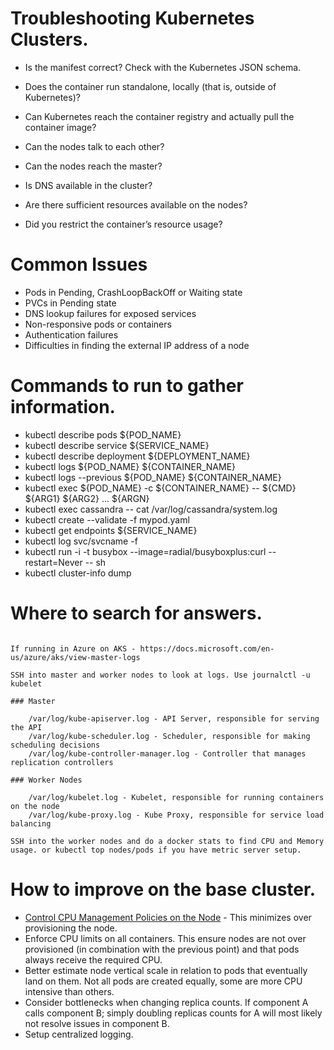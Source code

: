 # Troubleshooting Kubernetes Clusters.



   - Is the manifest correct? Check with the Kubernetes JSON schema.

   - Does the container run standalone, locally (that is, outside of Kubernetes)?

   - Can Kubernetes reach the container registry and actually pull the container image?

   - Can the nodes talk to each other?

   - Can the nodes reach the master?

   - Is DNS available in the cluster?

   - Are there sufficient resources available on the nodes?

   - Did you restrict the container’s resource usage?

# Common Issues

   - Pods in Pending, CrashLoopBackOff or Waiting state
   - PVCs in Pending state
   - DNS lookup failures for exposed services
   - Non-responsive pods or containers
   - Authentication failures
   - Difficulties in finding the external IP address of a node


# Commands to run to gather information.

  - kubectl describe pods ${POD_NAME}
  - kubectl describe service ${SERVICE_NAME}
  - kubectl describe deployment ${DEPLOYMENT_NAME}
  - kubectl logs ${POD_NAME} ${CONTAINER_NAME}
  - kubectl logs --previous ${POD_NAME} ${CONTAINER_NAME}
  - kubectl exec ${POD_NAME} -c ${CONTAINER_NAME} -- ${CMD} ${ARG1} ${ARG2} ... ${ARGN}
  - kubectl exec cassandra -- cat /var/log/cassandra/system.log
  - kubectl create --validate -f mypod.yaml
  - kubectl get endpoints ${SERVICE_NAME}
  - kubectl log svc/svcname -f
  - kubectl run -i -t busybox --image=radial/busyboxplus:curl --restart=Never -- sh
  - kubectl cluster-info dump
 
# Where to search for answers.

```

If running in Azure on AKS - https://docs.microsoft.com/en-us/azure/aks/view-master-logs

SSH into master and worker nodes to look at logs. Use journalctl -u kubelet

### Master

    /var/log/kube-apiserver.log - API Server, responsible for serving the API
    /var/log/kube-scheduler.log - Scheduler, responsible for making scheduling decisions
    /var/log/kube-controller-manager.log - Controller that manages replication controllers

### Worker Nodes

    /var/log/kubelet.log - Kubelet, responsible for running containers on the node
    /var/log/kube-proxy.log - Kube Proxy, responsible for service load balancing
```

```
SSH into the worker nodes and do a docker stats to find CPU and Memory usage. or kubectl top nodes/pods if you have metric server setup.
```


# How to improve on the base cluster.

- [Control CPU Management Policies on the Node](https://kubernetes.io/docs/tasks/administer-cluster/cpu-management-policies/) - This minimizes over provisioning the node.
- Enforce CPU limits on all containers. This ensure nodes are not over provisioned (in combination with the previous point) and that pods always receive the required CPU.
- Better estimate node vertical scale in relation to pods that eventually land on them. Not all pods are created equally, some are more CPU intensive than others.
- Consider bottlenecks when changing replica counts. If component A calls component B; simply doubling replicas counts for A will most likely not resolve issues in component B.
- Setup centralized logging.



